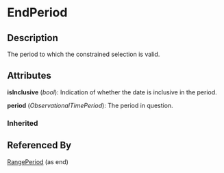 
# EndPeriod





## Description

The period to which the constrained selection is valid.


## Attributes

**isInclusive** (*bool*): Indication of whether the date is inclusive in the period.

**period** (*ObservationalTimePeriod*): The period in question.

### Inherited





## Referenced By

[RangePeriod](RangePeriod.md) (as end)


